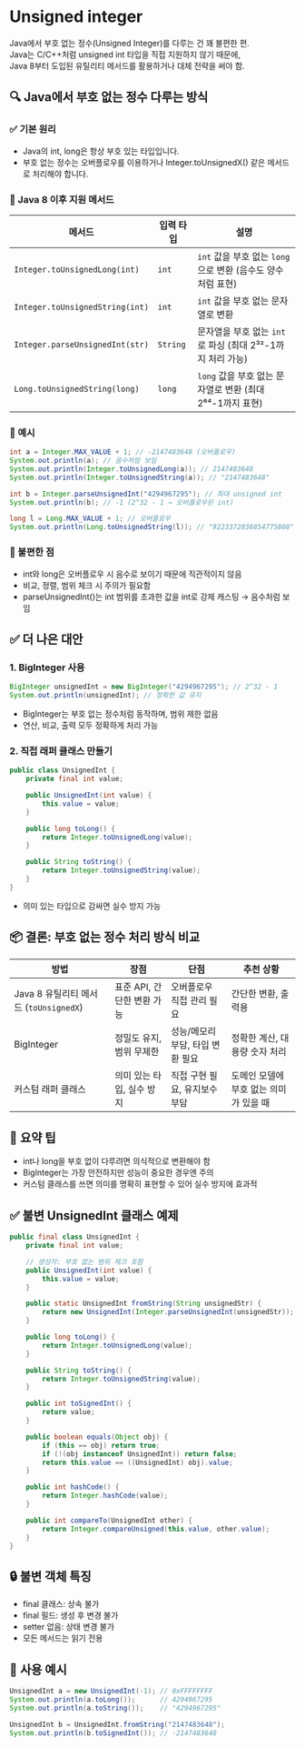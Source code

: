 # Unsigned integer
Java에서 부호 없는 정수(Unsigned Integer)를 다루는 건 꽤 불편한 편.  
Java는 C/C++처럼 unsigned int 타입을 직접 지원하지 않기 때문에,  
Java 8부터 도입된 유틸리티 메서드를 활용하거나 대체 전략을 써야 함.


## 🔍 Java에서 부호 없는 정수 다루는 방식
### ✅ 기본 원리
- Java의 int, long은 항상 부호 있는 타입입니다.
- 부호 없는 정수는 오버플로우를 이용하거나 Integer.toUnsignedX() 같은 메서드로 처리해야 합니다.

### 🔧 Java 8 이후 지원 메서드
| 메서드                          | 입력 타입 | 설명                                                       |
|---------------------------------|-----------|------------------------------------------------------------|
| `Integer.toUnsignedLong(int)`   | `int`     | `int` 값을 부호 없는 `long`으로 변환 (음수도 양수처럼 표현) |
| `Integer.toUnsignedString(int)` | `int`     | `int` 값을 부호 없는 문자열로 변환                          |
| `Integer.parseUnsignedInt(str)` | `String`  | 문자열을 부호 없는 `int`로 파싱 (최대 2³²-1까지 처리 가능)  |
| `Long.toUnsignedString(long)`   | `long`    | `long` 값을 부호 없는 문자열로 변환 (최대 2⁶⁴-1까지 표현)   |


### 🧪 예시
```java
int a = Integer.MAX_VALUE + 1; // -2147483648 (오버플로우)
System.out.println(a); // 음수처럼 보임
System.out.println(Integer.toUnsignedLong(a)); // 2147483648
System.out.println(Integer.toUnsignedString(a)); // "2147483648"

int b = Integer.parseUnsignedInt("4294967295"); // 최대 unsigned int
System.out.println(b); // -1 (2^32 - 1 → 오버플로우된 int)

long l = Long.MAX_VALUE + 1; // 오버플로우
System.out.println(Long.toUnsignedString(l)); // "9223372036854775808"
```


### 🧠 불편한 점
- int와 long은 오버플로우 시 음수로 보이기 때문에 직관적이지 않음
- 비교, 정렬, 범위 체크 시 주의가 필요함
- parseUnsignedInt()는 int 범위를 초과한 값을 int로 강제 캐스팅 → 음수처럼 보임

## ✅ 더 나은 대안
### 1. BigInteger 사용
```java
BigInteger unsignedInt = new BigInteger("4294967295"); // 2^32 - 1
System.out.println(unsignedInt); // 정확한 값 유지
```

- BigInteger는 부호 없는 정수처럼 동작하며, 범위 제한 없음
- 연산, 비교, 출력 모두 정확하게 처리 가능

### 2. 직접 래퍼 클래스 만들기
```java
public class UnsignedInt {
    private final int value;

    public UnsignedInt(int value) {
        this.value = value;
    }

    public long toLong() {
        return Integer.toUnsignedLong(value);
    }

    public String toString() {
        return Integer.toUnsignedString(value);
    }
}
```
- 의미 있는 타입으로 감싸면 실수 방지 가능

## 📦 결론: 부호 없는 정수 처리 방식 비교

| 방법               | 장점                              | 단점                                | 추천 상황                           |
|--------------------|-----------------------------------|-------------------------------------|-------------------------------------|
| Java 8 유틸리티 메서드 (`toUnsignedX`) | 표준 API, 간단한 변환 가능             | 오버플로우 직접 관리 필요            | 간단한 변환, 출력용                 |
| BigInteger         | 정밀도 유지, 범위 무제한           | 성능/메모리 부담, 타입 변환 필요     | 정확한 계산, 대용량 숫자 처리       |
| 커스텀 래퍼 클래스 | 의미 있는 타입, 실수 방지           | 직접 구현 필요, 유지보수 부담        | 도메인 모델에 부호 없는 의미가 있을 때 |



## 🧠 요약 팁
- int나 long을 부호 없이 다루려면 의식적으로 변환해야 함
- BigInteger는 가장 안전하지만 성능이 중요한 경우엔 주의
- 커스텀 클래스를 쓰면 의미를 명확히 표현할 수 있어 실수 방지에 효과적

## ✅ 불변 UnsignedInt 클래스 예제
```java
public final class UnsignedInt {
    private final int value;

    // 생성자: 부호 없는 범위 체크 포함
    public UnsignedInt(int value) {
        this.value = value;
    }

    public static UnsignedInt fromString(String unsignedStr) {
        return new UnsignedInt(Integer.parseUnsignedInt(unsignedStr));
    }

    public long toLong() {
        return Integer.toUnsignedLong(value);
    }

    public String toString() {
        return Integer.toUnsignedString(value);
    }

    public int toSignedInt() {
        return value;
    }

    public boolean equals(Object obj) {
        if (this == obj) return true;
        if (!(obj instanceof UnsignedInt)) return false;
        return this.value == ((UnsignedInt) obj).value;
    }

    public int hashCode() {
        return Integer.hashCode(value);
    }

    public int compareTo(UnsignedInt other) {
        return Integer.compareUnsigned(this.value, other.value);
    }
}
```

## 🔒 불변 객체 특징
- final 클래스: 상속 불가
- final 필드: 생성 후 변경 불가
- setter 없음: 상태 변경 불가
- 모든 메서드는 읽기 전용

## 🧪 사용 예시
```java
UnsignedInt a = new UnsignedInt(-1); // 0xFFFFFFFF
System.out.println(a.toLong());      // 4294967295
System.out.println(a.toString());    // "4294967295"

UnsignedInt b = UnsignedInt.fromString("2147483648");
System.out.println(b.toSignedInt()); // -2147483648

```


